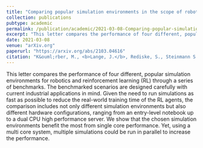 ```yaml
---
title: "Comparing popular simulation environments in the scope of robotics and reinforcement learning"
collection: publications
pubtype: academic
permalink: /publication/academic/2021-03-08-Comparing-popular-simulation-environments-in-the-scope-of-robotics-and-reinforcement-learning
excerpt: "This letter compares the performance of four different, popular simulation environments for robotics and reinforcement learning (RL) through a series of benchmarks. The benchmarked scenarios are designed carefully with current industrial applications in mind. Given the need to run simulations as fast as possible to reduce the real-world training time of the RL agents, the comparison includes not only different simulation environments but also different hardware configurations, ranging from an entry-level notebook up to a dual CPU high performance server. We show that the chosen simulation environments benefit the most from single core performance. Yet, using a multi core system, multiple simulations could be run in parallel to increase the performance."
date: 2021-03-08
venue: "arXiv.org"
paperurl: "https://arxiv.org/abs/2103.04616"
citation: "K&ouml;rber, M., <b>Lange, J.</b>, Rediske, S., Steinmann S. and Gl&uuml;ck R. &quot;Comparing popular simulation environments in the scope of robotics and reinforcement learning&quot;, in <i>arXiv preprint</i>, March 2021, eprint: 2103.04616."
---
```

This letter compares the performance of four different, popular simulation environments for robotics and reinforcement learning (RL) through a series of benchmarks. The benchmarked scenarios are designed carefully with current industrial applications in mind. Given the need to run simulations as fast as possible to reduce the real-world training time of the RL agents, the comparison includes not only different simulation environments but also different hardware configurations, ranging from an entry-level notebook up to a dual CPU high performance server. We show that the chosen simulation environments benefit the most from single core performance. Yet, using a multi core system, multiple simulations could be run in parallel to increase the performance.
